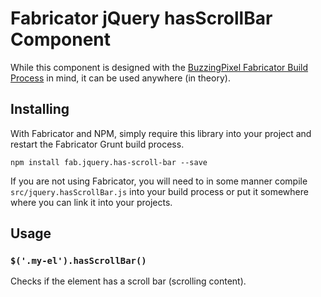 # Fabricator jQuery hasScrollBar Component

While this component is designed with the [BuzzingPixel Fabricator Build Process](https://github.com/tjdraper/buzzing-pixel-fabricator) in mind, it can be used anywhere (in theory).

## Installing

With Fabricator and NPM, simply require this library into your project and restart the Fabricator Grunt build process.

`npm install fab.jquery.has-scroll-bar --save`

If you are not using Fabricator, you will need to in some manner compile `src/jquery.hasScrollBar.js` into your build process or put it somewhere where you can link it into your projects.

## Usage

### `$('.my-el').hasScrollBar()`

Checks if the element has a scroll bar (scrolling content).

